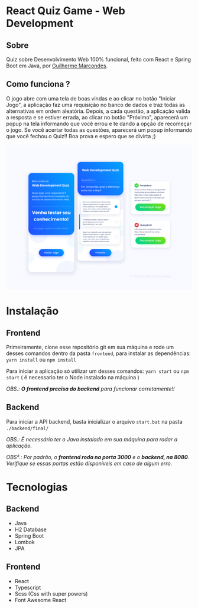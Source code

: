 # React Quiz Game - Web Development

## Sobre

Quiz sobre Desenvolvimento Web 100% funcional, feito com React e Spring Boot em Java, por [Guilherme Marcondes](https://github.com/GuilhermeCMarc).

## Como funciona ?

O jogo abre com uma tela de boas vindas e ao clicar no botão "Iniciar Jogo", a aplicação faz uma requisição no banco de dados e traz todas as alternativas em ordem aleatória.
Depois, a cada questão, a aplicação valida a resposta e se estiver errada, ao clicar no botão "Próximo", aparecerá um popup na tela informando que você errou e te dando a opção de recomeçar o jogo. Se você acertar todas as questões, aparecerá um popup informando que você fechou o Quiz!! Boa prova e espero que se divirta ;)

![Mobile](./presentation_imgs/Mobile.png)

# Instalação

## Frontend

Primeiramente, clone esse repositório git em sua máquina e rode um desses comandos dentro da pasta `frontend`, para instalar as dependências: `yarn install` ou `npm install`

Para iniciar a aplicação só utilizar um desses comandos: `yarn start` ou `npm start`
( é necessario ter o Node instalado na máquina )

_OBS.: **O frontend precisa do backend** para funcionar corretamente!!_

## Backend

Para iniciar a API backend, basta inicializar o arquivo `start.bat` na pasta `./backend/final/`

_OBS.: É necessário ter o Java instalado em sua máquina para rodar a aplicação._

_OBS².: Por padrão, o **frontend roda na porta 3000** e o **backend, na 8080**. Verifique se essas portas estão disponíveis em caso de algum erro._

# Tecnologias

## Backend

- Java
- H2 Database
- Spring Boot
- Lombok
- JPA

## Frontend

- React
- Typescript
- Scss (Css with super powers)
- Font Awesome React
